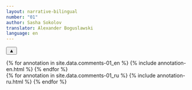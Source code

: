 ```yaml
---
layout: narrative-bilingual
number: "01"
author: Sasha Sokolov
translator: Alexander Boguslawski
language: en
---
```


<button class="expbtn" id="btn-expand-annotations" onclick="expandAnnotations()">▲</button>
<div id="annotation-text">
    <div id="annotations-en">
        {% for annotation in site.data.comments-01_en %}
        {% include annotation-en.html %}
        {% endfor %}
    </div>
    <div id="annotations-ru">
        {% for annotation in site.data.comments-01_ru %}
        {% include annotation-ru.html %}
        {% endfor %}
    </div>
</div>
